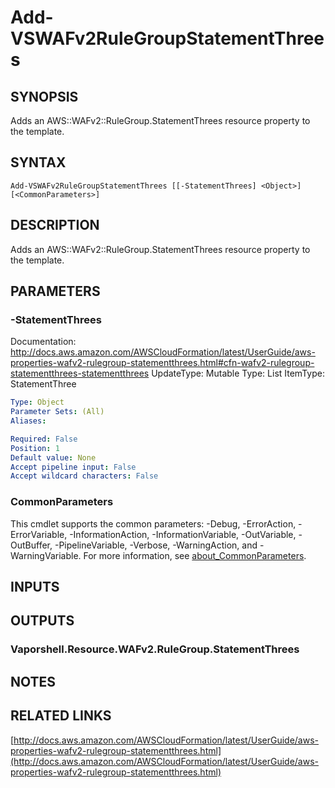 # Add-VSWAFv2RuleGroupStatementThrees

## SYNOPSIS
Adds an AWS::WAFv2::RuleGroup.StatementThrees resource property to the template.

## SYNTAX

```
Add-VSWAFv2RuleGroupStatementThrees [[-StatementThrees] <Object>] [<CommonParameters>]
```

## DESCRIPTION
Adds an AWS::WAFv2::RuleGroup.StatementThrees resource property to the template.

## PARAMETERS

### -StatementThrees
Documentation: http://docs.aws.amazon.com/AWSCloudFormation/latest/UserGuide/aws-properties-wafv2-rulegroup-statementthrees.html#cfn-wafv2-rulegroup-statementthrees-statementthrees
UpdateType: Mutable
Type: List
ItemType: StatementThree

```yaml
Type: Object
Parameter Sets: (All)
Aliases:

Required: False
Position: 1
Default value: None
Accept pipeline input: False
Accept wildcard characters: False
```

### CommonParameters
This cmdlet supports the common parameters: -Debug, -ErrorAction, -ErrorVariable, -InformationAction, -InformationVariable, -OutVariable, -OutBuffer, -PipelineVariable, -Verbose, -WarningAction, and -WarningVariable. For more information, see [about_CommonParameters](http://go.microsoft.com/fwlink/?LinkID=113216).

## INPUTS

## OUTPUTS

### Vaporshell.Resource.WAFv2.RuleGroup.StatementThrees
## NOTES

## RELATED LINKS

[http://docs.aws.amazon.com/AWSCloudFormation/latest/UserGuide/aws-properties-wafv2-rulegroup-statementthrees.html](http://docs.aws.amazon.com/AWSCloudFormation/latest/UserGuide/aws-properties-wafv2-rulegroup-statementthrees.html)

